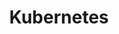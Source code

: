 ---
title: "Kubernetes"
description: "This section provides an introduction to Kubernetes, its architecture, and how it is used to manage containerized applications at scale."
banner: "98e16360-a366-4b78-8e0a-031da07fdacb/images/kubernetes-icon.svg"
weight: 3
tags: [kubernetes, orchestration, containers]
categories: [intermediate]
---
